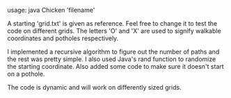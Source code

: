 usage: java Chicken 'filename'
  
A starting 'grid.txt' is given as reference. Feel free to change it to test the code on different grids.
The letters 'O' and 'X' are used to signify walkable coordinates and potholes respectively.

I implemented a recursive algorithm to figure out the number of paths and the rest was pretty simple.
I also used Java's rand function to randomize the starting coordinate. Also added some code to make sure it doesn't start on a pothole.

The code is dynamic and will work on differently sized grids.


